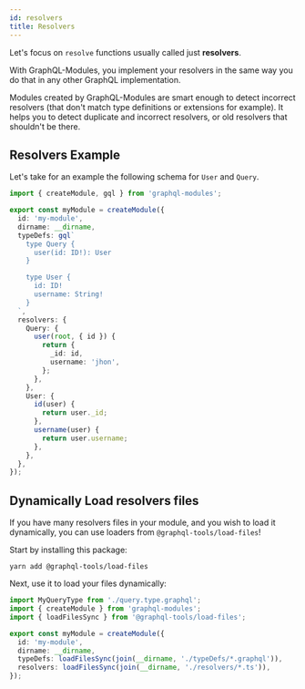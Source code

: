 ```yaml
---
id: resolvers
title: Resolvers
---
```


Let's focus on `resolve` functions usually called just **resolvers**.

With GraphQL-Modules, you implement your resolvers in the same way you do that in any other GraphQL implementation.

Modules created by GraphQL-Modules are smart enough to detect incorrect resolvers (that don't match type definitions or extensions for example). It helps you to detect duplicate and incorrect resolvers, or old resolvers that shouldn't be there.

## Resolvers Example

Let's take for an example the following schema for `User` and `Query`.

```typescript
import { createModule, gql } from 'graphql-modules';

export const myModule = createModule({
  id: 'my-module',
  dirname: __dirname,
  typeDefs: gql`
    type Query {
      user(id: ID!): User
    }

    type User {
      id: ID!
      username: String!
    }
  `,
  resolvers: {
    Query: {
      user(root, { id }) {
        return {
          _id: id,
          username: 'jhon',
        };
      },
    },
    User: {
      id(user) {
        return user._id;
      },
      username(user) {
        return user.username;
      },
    },
  },
});
```

## Dynamically Load resolvers files

If you have many resolvers files in your module, and you wish to load it dynamically, you can use loaders from `@graphql-tools/load-files`!

Start by installing this package:

    yarn add @graphql-tools/load-files

Next, use it to load your files dynamically:

```ts
import MyQueryType from './query.type.graphql';
import { createModule } from 'graphql-modules';
import { loadFilesSync } from '@graphql-tools/load-files';

export const myModule = createModule({
  id: 'my-module',
  dirname: __dirname,
  typeDefs: loadFilesSync(join(__dirname, './typeDefs/*.graphql')),
  resolvers: loadFilesSync(join(__dirname, './resolvers/*.ts')),
});
```
